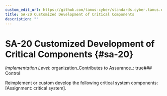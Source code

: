 ```yaml
---
custom_edit_url: https://github.com/tamus-cyber/standards.cyber.tamus.edu/tree/main/static/content/tamus.edu/TAMUS_profile.xml
title: SA-20 Customized Development of Critical Components
description: ""
---
```


# SA-20 Customized Development of Critical Components {#sa-20}

_Implementation Level_: organization_Contributes to Assurance_: true### Control

Reimplement or custom develop the following critical system components: [Assignment: critical system].

